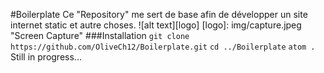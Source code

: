 #Boilerplate
Ce "Repository" me sert de base afin de développer un site internet static et autre choses.
!\[alt text\]\[logo\]
\[logo\]: img/capture.jpeg "Screen Capture"
###Installation
`git clone https://github.com/OliveCh12/Boilerplate.git`
`cd ../Boilerplate`
`atom .`
Still in progress...
